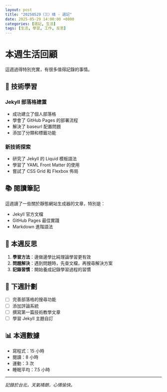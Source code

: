 ```yaml
---
layout: post
title: "20250529（三）晴 - 週記"
date: 2025-05-29 14:00:00 +0800
categories: [週記, 生活]
tags: [生活, 學習, 工作, 反思]
---
```


# 本週生活回顧

這週過得特別充實，有很多值得記錄的事情。

## 🚀 技術學習

### Jekyll 部落格建置
- 成功建立了個人部落格
- 學會了 GitHub Pages 的部署流程
- 解決了 baseurl 配置問題
- 添加了分類和標籤功能

### 新技術探索
- 研究了 Jekyll 的 Liquid 模板語法
- 學習了 YAML Front Matter 的使用
- 嘗試了 CSS Grid 和 Flexbox 佈局

## 📚 閱讀筆記

這週讀了一些關於靜態網站生成器的文章，特別是：
- Jekyll 官方文檔
- GitHub Pages 最佳實踐
- Markdown 進階語法

## 💭 本週反思

1. **學習方法**：邊做邊學比純理論學習更有效
2. **問題解決**：遇到問題時，先查文檔，再搜尋解決方案
3. **記錄習慣**：開始養成記錄學習過程的習慣

## 🎯 下週計劃

- [ ] 完善部落格的搜尋功能
- [ ] 添加評論系統
- [ ] 撰寫第一篇技術教學文章
- [ ] 學習 Jekyll 主題自訂

## 📊 本週數據

- 寫程式：15 小時
- 閱讀：8 小時
- 運動：3 次
- 睡眠平均：7.5 小時

---

*記錄於台北，天氣晴朗，心情愉快。* 